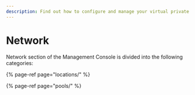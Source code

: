 ```yaml
---
description: Find out how to configure and manage your virtual private network
---
```


# Network

Network section of the Management Console is divided into the following categories:

{% page-ref page="locations/" %}

{% page-ref page="pools/" %}



